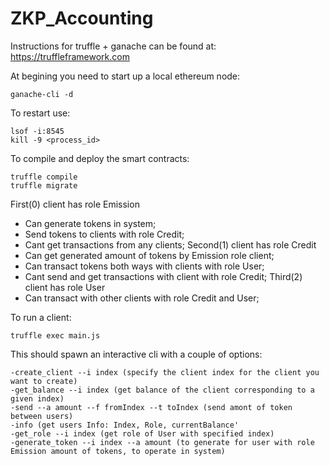 # ZKP_Accounting

Instructions for truffle + ganache can be found at: https://truffleframework.com

At begining you need to start up a local ethereum node:
```
ganache-cli -d 
```
To restart use:
```
lsof -i:8545
kill -9 <process_id>
```

To compile and deploy the smart contracts:
```
truffle compile
truffle migrate
```
First(0) client has role Emission 
- Can generate tokens in system; 
- Send tokens to clients with role Credit; 
- Cant get transactions from any clients; 
Second(1) client has role Credit
- Can get generated amount of tokens by Emission role client;
- Can transact tokens both ways with clients with role User;
- Cant send and get transactions with client with role Credit;
Third(2) client has role User
- Can transact with other clients with role Credit and User;


To run a client:
```
truffle exec main.js
```
This should spawn an interactive cli with a couple of options:

```
-create_client --i index (specify the client index for the client you want to create)
-get_balance --i index (get balance of the client corresponding to a given index)
-send --a amount --f fromIndex --t toIndex (send amont of token between users)
-info (get users Info: Index, Role, currentBalance'
-get_role --i index (get role of User with specified index)
-generate_token --i index --a amount (to generate for user with role Emission amount of tokens, to operate in system)
```
